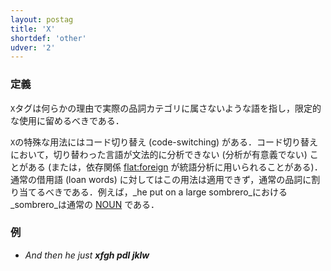 ```yaml
---
layout: postag
title: 'X'
shortdef: 'other'
udver: '2'
---
```


### 定義

`X`タグは何らかの理由で実際の品詞カテゴリに属さないような語を指し，限定的な使用に留めるべきである．

`X`の特殊な用法にはコード切り替え (code-switching) がある．コード切り替えにおいて，切り替わった言語が文法的に分析できない (分析が有意義でない) ことがある (または，依存関係 [flat:foreign](flat) が統語分析に用いられることがある)．
通常の借用語 (loan words) に対してはこの用法は適用できず，通常の品詞に割り当てるべきである．例えば，_he put on a large sombrero_における_sombrero_は通常の [NOUN]() である．

### 例

- _And then he just <b>xfgh pdl jklw</b>_
